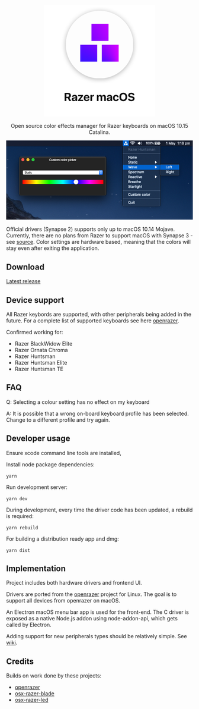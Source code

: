 
<p align="center">
  <img src="resources/hero.png" alt="keyboard demo pic" />
  <p align="center">Open source color effects manager for Razer keyboards on macOS 10.15 Catalina.</p>
</p>

<p align="center">
  <img src="screenshots/dark.png">
</p>

Official drivers (Synapse 2) supports only up to macOS 10.14 Mojave. Currently, there are no plans from Razer to support macOS with Synapse 3 - see [source](https://support.razer.com/articles/1543762911).
Color settings are hardware based, meaning that the colors will stay even after exiting the application.

## Download
[Latest release](https://github.com/1kc/razer-macos/releases)

## Device support

All Razer keybords are supported, with other peripherals being added in the future.
For a complete list of supported keyboards see here [openrazer](https://openrazer.github.io).

Confirmed working for:

* Razer BlackWidow Elite
* Razer Ornata Chroma
* Razer Huntsman
* Razer Huntsman Elite
* Razer Huntsman TE

## FAQ

Q: Selecting a colour setting has no effect on my keyboard

A: It is possible that a wrong on-board keyboard profile has been selected. Change to a different profile and try again.

## Developer usage

Ensure xcode command line tools are installed,

Install node package dependencies:

    yarn

Run development server:

    yarn dev

During development, every time the driver code has been updated, a rebuild is required:

    yarn rebuild

For building a distribution ready app and dmg:

    yarn dist


## Implementation

Project includes both hardware drivers and frontend UI.

Drivers are ported from the [openrazer](https://github.com/openrazer/openrazer) project for Linux.
The goal is to support all devices from openrazer on macOS.

An Electron macOS menu bar app is used for the front-end. 
The C driver is exposed as a native Node.js addon using node-addon-api, which gets called by Electron.

Adding support for new peripherals types should be relatively simple. See [wiki](https://github.com/1kc/razer-macos/wiki).

## Credits

Builds on work done by these projects:

* [openrazer](https://github.com/openrazer/openrazer)
* [osx-razer-blade](https://github.com/kprinssu/osx-razer-blade)
* [osx-razer-led](https://github.com/dylanparker/osx-razer-led)
